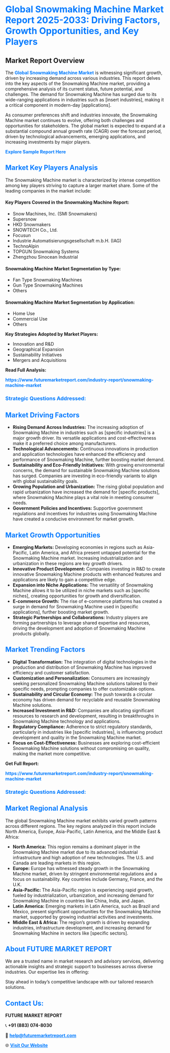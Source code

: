 <h1 style="color: #007BFF;">Global Snowmaking Machine Market Report 2025-2033: Driving Factors, Growth Opportunities, and Key Players</h1>

<section id="overview">
<h2>Market Report Overview</h2>
<p>The <a href="https://www.futuremarketreport.com/industry-report/snowmaking-machine-market" style="color: #007BFF; text-decoration: none;"><strong>Global Snowmaking Machine Market</strong></a> is witnessing significant growth, driven by increasing demand across various industries. This report delves into the key aspects of the Snowmaking Machine market, providing a comprehensive analysis of its current status, future potential, and challenges. The demand for Snowmaking Machine has surged due to its wide-ranging applications in industries such as [insert industries], making it a critical component in modern-day [applications].</p>
<p>As consumer preferences shift and industries innovate, the Snowmaking Machine market continues to evolve, offering both challenges and opportunities for stakeholders. The global market is expected to expand at a substantial compound annual growth rate (CAGR) over the forecast period, driven by technological advancements, emerging applications, and increasing investments by major players.</p>
</section>

<section id="overview">
<p><a href="https://www.futuremarketreport.com/request-sample/reportId=41662" style="color: #007BFF; text-decoration: none;"><strong>Explore Sample Report Here</strong></a></p>
</section>

<section id="key-players">
<h2 style="color: #007BFF;">Market Key Players Analysis</h2>
<p>The Snowmaking Machine market is characterized by intense competition among key players striving to capture a larger market share. Some of the leading companies in the market include:</p>
<h4>Key Players Covered in the Snowmaking Machine Report:</h4>
<ul><li>Snow Machines, Inc. (SMI Snowmakers)</li><li>Supersnow</li><li>HKD Snowmakers</li><li>SNOWTECH Co., Ltd.</li><li>Focusun</li><li>Industrie Automatisierungsgesellschaft m.b.H. (IAG)</li><li>TechnoAlpin</li><li>TOPGUN Snowmaking Systems</li><li>Zhengzhou Sinocean Industrial</li></ul>
<h4>Snowmaking Machine Market Segmentation by Type:</h4>
<ul><li>Fan Type Snowmaking Machines</li><li>Gun Type Snowmaking Machines</li><li>Others</li></ul>

<h4>Snowmaking Machine Market Segmentation by Application:</h4>
<ul><li>Home Use</li><li>Commercial Use</li><li>Others</li></ul>
<p><strong>Key Strategies Adopted by Market Players:</strong></p>
<ul>
<li>Innovation and R&D</li>
<li>Geographical Expansion</li>
<li>Sustainability Initiatives</li>
<li>Mergers and Acquisitions</li>
</ul>
</section>

<section>
<p><strong>Read Full Analysis: </strong></p><a href="https://www.futuremarketreport.com/industry-report/snowmaking-machine-market" style="color: #007BFF; text-decoration: none;"><strong>https://www.futuremarketreport.com/industry-report/snowmaking-machine-market</strong></a>
<h3 style="color: #007BFF;">Strategic Questions Addressed:</h3>
</section>

<section id="driving-factors">
<h2 style="color: #007BFF;">Market Driving Factors</h2>
<ul>
<li><strong>Rising Demand Across Industries:</strong> The increasing adoption of Snowmaking Machine in industries such as [specific industries] is a major growth driver. Its versatile applications and cost-effectiveness make it a preferred choice among manufacturers.</li>
<li><strong>Technological Advancements:</strong> Continuous innovations in production and application technologies have enhanced the efficiency and performance of Snowmaking Machine, further boosting market demand.</li>
<li><strong>Sustainability and Eco-Friendly Initiatives:</strong> With growing environmental concerns, the demand for sustainable Snowmaking Machine solutions has surged. Companies are investing in eco-friendly variants to align with global sustainability goals.</li>
<li><strong>Growing Population and Urbanization:</strong> The rising global population and rapid urbanization have increased the demand for [specific products], where Snowmaking Machine plays a vital role in meeting consumer needs.</li>
<li><strong>Government Policies and Incentives:</strong> Supportive government regulations and incentives for industries using Snowmaking Machine have created a conducive environment for market growth.</li>
</ul>
</section>

<section id="growth-opportunities">
<h2 style="color: #007BFF;">Market Growth Opportunities</h2>
<ul>
<li><strong>Emerging Markets:</strong> Developing economies in regions such as Asia-Pacific, Latin America, and Africa present untapped potential for the Snowmaking Machine market. Increasing industrialization and urbanization in these regions are key growth drivers.</li>
<li><strong>Innovative Product Development:</strong> Companies investing in R&D to create innovative Snowmaking Machine products with enhanced features and applications are likely to gain a competitive edge.</li>
<li><strong>Expansion into Niche Applications:</strong> The versatility of Snowmaking Machine allows it to be utilized in niche markets such as [specific niches], creating opportunities for growth and diversification.</li>
<li><strong>E-commerce Growth:</strong> The rise of e-commerce platforms has created a surge in demand for Snowmaking Machine used in [specific applications], further boosting market growth.</li>
<li><strong>Strategic Partnerships and Collaborations:</strong> Industry players are forming partnerships to leverage shared expertise and resources, driving the development and adoption of Snowmaking Machine products globally.</li>
</ul>
</section>

<section id="trending-factors">
<h2 style="color: #007BFF;">Market Trending Factors</h2>
<ul>
<li><strong>Digital Transformation:</strong> The integration of digital technologies in the production and distribution of Snowmaking Machine has improved efficiency and customer satisfaction.</li>
<li><strong>Customization and Personalization:</strong> Consumers are increasingly seeking personalized Snowmaking Machine solutions tailored to their specific needs, prompting companies to offer customizable options.</li>
<li><strong>Sustainability and Circular Economy:</strong> The push towards a circular economy has driven demand for recyclable and reusable Snowmaking Machine solutions.</li>
<li><strong>Increased Investment in R&D:</strong> Companies are allocating significant resources to research and development, resulting in breakthroughs in Snowmaking Machine technology and applications.</li>
<li><strong>Regulatory Compliance:</strong> Adherence to strict regulatory standards, particularly in industries like [specific industries], is influencing product development and quality in the Snowmaking Machine market.</li>
<li><strong>Focus on Cost-Effectiveness:</strong> Businesses are exploring cost-efficient Snowmaking Machine solutions without compromising on quality, making the market more competitive.</li>
</ul>
</section>

<section>
<p><strong>Get Full Report: </strong></p><a href="https://www.futuremarketreport.com/industry-report/snowmaking-machine-market" style="color: #007BFF; text-decoration: none;"><strong>https://www.futuremarketreport.com/industry-report/snowmaking-machine-market</strong></a>
<h3 style="color: #007BFF;">Strategic Questions Addressed:</h3>
</section>


<section id="regional-analysis">
<h2 style="color: #007BFF;">Market Regional Analysis</h2>
<p>The global Snowmaking Machine market exhibits varied growth patterns across different regions. The key regions analyzed in this report include North America, Europe, Asia-Pacific, Latin America, and the Middle East & Africa:</p>
<ul>
<li><strong>North America:</strong> This region remains a dominant player in the Snowmaking Machine market due to its advanced industrial infrastructure and high adoption of new technologies. The U.S. and Canada are leading markets in this region.</li>
<li><strong>Europe:</strong> Europe has witnessed steady growth in the Snowmaking Machine market, driven by stringent environmental regulations and a focus on sustainability. Key countries include Germany, France, and the U.K.</li>
<li><strong>Asia-Pacific:</strong> The Asia-Pacific region is experiencing rapid growth, fueled by industrialization, urbanization, and increasing demand for Snowmaking Machine in countries like China, India, and Japan.</li>
<li><strong>Latin America:</strong> Emerging markets in Latin America, such as Brazil and Mexico, present significant opportunities for the Snowmaking Machine market, supported by growing industrial activities and investments.</li>
<li><strong>Middle East & Africa:</strong> The region’s growth is driven by expanding industries, infrastructure development, and increasing demand for Snowmaking Machine in sectors like [specific sectors].</li>
</ul>
</section>

<footer>
<h2 style="color: #007BFF;">About FUTURE MARKET REPORT</h2>
<p>We are a trusted name in market research and advisory services, delivering actionable insights and strategic support to businesses across diverse industries. Our expertise lies in offering:</p>

<p>Stay ahead in today’s competitive landscape with our tailored research solutions.</p>

<h2 style="color: #007BFF;">Contact Us:</h2>
<p><strong>FUTURE MARKET REPORT</strong></p>
<p>📞 <strong>+91 (883) 074-8030</strong></p>
<p>📧 <strong><a href="mailto:help@futuremarketreport.com" style="color: #007BFF;">help@futuremarketreport.com</a></strong></p>
<p>🌐 <strong><a href="https://www.futuremarketreport.com/" style="color: #007BFF;">Visit Our Website</a></strong></p>
</footer>